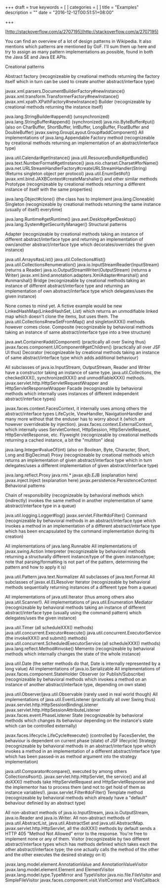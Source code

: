 +++
draft = true
keywords = [
]
categories = [
]
title = "Examples"
description = ""
date = "2016-12-12T00:51:51+08:00"

+++

[http://stackoverflow.com/a/2707195](http://stackoverflow.com/a/2707195)

You can find an overview of a lot of design patterns in Wikipedia. It also mentions which patterns are mentioned by GoF. I'll sum them up here and try to assign as many pattern implementations as possible, found in both the Java SE and Java EE APIs.

Creational patterns

Abstract factory (recognizeable by creational methods returning the factory itself which in turn can be used to create another abstract/interface type)

javax.xml.parsers.DocumentBuilderFactory#newInstance()
javax.xml.transform.TransformerFactory#newInstance()
javax.xml.xpath.XPathFactory#newInstance()
Builder (recognizeable by creational methods returning the instance itself)

java.lang.StringBuilder#append() (unsynchronized)
java.lang.StringBuffer#append() (synchronized)
java.nio.ByteBuffer#put() (also on CharBuffer, ShortBuffer, IntBuffer, LongBuffer, FloatBuffer and DoubleBuffer)
javax.swing.GroupLayout.Group#addComponent()
All implementations of java.lang.Appendable
Factory method (recognizeable by creational methods returning an implementation of an abstract/interface type)

java.util.Calendar#getInstance()
java.util.ResourceBundle#getBundle()
java.text.NumberFormat#getInstance()
java.nio.charset.Charset#forName()
java.net.URLStreamHandlerFactory#createURLStreamHandler(String) (Returns singleton object per protocol)
java.util.EnumSet#of()
javax.xml.bind.JAXBContext#createMarshaller() and other similar methods
Prototype (recognizeable by creational methods returning a different instance of itself with the same properties)

java.lang.Object#clone() (the class has to implement java.lang.Cloneable)
Singleton (recognizeable by creational methods returning the same instance (usually of itself) everytime)

java.lang.Runtime#getRuntime()
java.awt.Desktop#getDesktop()
java.lang.System#getSecurityManager()
Structural patterns

Adapter (recognizeable by creational methods taking an instance of different abstract/interface type and returning an implementation of own/another abstract/interface type which decorates/overrides the given instance)

java.util.Arrays#asList()
java.util.Collections#list()
java.util.Collections#enumeration()
java.io.InputStreamReader(InputStream) (returns a Reader)
java.io.OutputStreamWriter(OutputStream) (returns a Writer)
javax.xml.bind.annotation.adapters.XmlAdapter#marshal() and #unmarshal()
Bridge (recognizeable by creational methods taking an instance of different abstract/interface type and returning an implementation of own abstract/interface type which delegates/uses the given instance)

None comes to mind yet. A fictive example would be new LinkedHashMap(LinkedHashSet<K>, List<V>) which returns an unmodifiable linked map which doesn't clone the items, but uses them. The java.util.Collections#newSetFromMap() and singletonXXX() methods however comes close.
Composite (recognizeable by behavioral methods taking an instance of same abstract/interface type into a tree structure)

java.awt.Container#add(Component) (practically all over Swing thus)
javax.faces.component.UIComponent#getChildren() (practically all over JSF UI thus)
Decorator (recognizeable by creational methods taking an instance of same abstract/interface type which adds additional behaviour)

All subclasses of java.io.InputStream, OutputStream, Reader and Writer have a constructor taking an instance of same type.
java.util.Collections, the checkedXXX(), synchronizedXXX() and unmodifiableXXX() methods.
javax.servlet.http.HttpServletRequestWrapper and HttpServletResponseWrapper
Facade (recognizeable by behavioral methods which internally uses instances of different independent abstract/interface types)

javax.faces.context.FacesContext, it internally uses among others the abstract/interface types LifeCycle, ViewHandler, NavigationHandler and many more without that the enduser has to worry about it (which are however overrideable by injection).
javax.faces.context.ExternalContext, which internally uses ServletContext, HttpSession, HttpServletRequest, HttpServletResponse, etc.
Flyweight (recognizeable by creational methods returning a cached instance, a bit the "multiton" idea)

java.lang.Integer#valueOf(int) (also on Boolean, Byte, Character, Short, Long and BigDecimal)
Proxy (recognizeable by creational methods which returns an implementation of given abstract/interface type which in turn delegates/uses a different implementation of given abstract/interface type)

java.lang.reflect.Proxy
java.rmi.*
javax.ejb.EJB (explanation here)
javax.inject.Inject (explanation here)
javax.persistence.PersistenceContext
Behavioral patterns

Chain of responsibility (recognizeable by behavioral methods which (indirectly) invokes the same method in another implementation of same abstract/interface type in a queue)

java.util.logging.Logger#log()
javax.servlet.Filter#doFilter()
Command (recognizeable by behavioral methods in an abstract/interface type which invokes a method in an implementation of a different abstract/interface type which has been encapsulated by the command implementation during its creation)

All implementations of java.lang.Runnable
All implementations of javax.swing.Action
Interpreter (recognizeable by behavioral methods returning a structurally different instance/type of the given instance/type; note that parsing/formatting is not part of the pattern, determining the pattern and how to apply it is)

java.util.Pattern
java.text.Normalizer
All subclasses of java.text.Format
All subclasses of javax.el.ELResolver
Iterator (recognizeable by behavioral methods sequentially returning instances of a different type from a queue)

All implementations of java.util.Iterator (thus among others also java.util.Scanner!).
All implementations of java.util.Enumeration
Mediator (recognizeable by behavioral methods taking an instance of different abstract/interface type (usually using the command pattern) which delegates/uses the given instance)

java.util.Timer (all scheduleXXX() methods)
java.util.concurrent.Executor#execute()
java.util.concurrent.ExecutorService (the invokeXXX() and submit() methods)
java.util.concurrent.ScheduledExecutorService (all scheduleXXX() methods)
java.lang.reflect.Method#invoke()
Memento (recognizeable by behavioral methods which internally changes the state of the whole instance)

java.util.Date (the setter methods do that, Date is internally represented by a long value)
All implementations of java.io.Serializable
All implementations of javax.faces.component.StateHolder
Observer (or Publish/Subscribe) (recognizeable by behavioral methods which invokes a method on an instance of another abstract/interface type, depending on own state)

java.util.Observer/java.util.Observable (rarely used in real world though)
All implementations of java.util.EventListener (practically all over Swing thus)
javax.servlet.http.HttpSessionBindingListener
javax.servlet.http.HttpSessionAttributeListener
javax.faces.event.PhaseListener
State (recognizeable by behavioral methods which changes its behaviour depending on the instance's state which can be controlled externally)

javax.faces.lifecycle.LifeCycle#execute() (controlled by FacesServlet, the behaviour is dependent on current phase (state) of JSF lifecycle)
Strategy (recognizeable by behavioral methods in an abstract/interface type which invokes a method in an implementation of a different abstract/interface type which has been passed-in as method argument into the strategy implementation)

java.util.Comparator#compare(), executed by among others Collections#sort().
javax.servlet.http.HttpServlet, the service() and all doXXX() methods take HttpServletRequest and HttpServletResponse and the implementor has to process them (and not to get hold of them as instance variables!).
javax.servlet.Filter#doFilter()
Template method (recognizeable by behavioral methods which already have a "default" behaviour definied by an abstract type)

All non-abstract methods of java.io.InputStream, java.io.OutputStream, java.io.Reader and java.io.Writer.
All non-abstract methods of java.util.AbstractList, java.util.AbstractSet and java.util.AbstractMap.
javax.servlet.http.HttpServlet, all the doXXX() methods by default sends a HTTP 405 "Method Not Allowed" error to the response. You're free to implement none or any of them.
Visitor (recognizeable by two different abstract/interface types which has methods definied which takes each the other abstract/interface type; the one actually calls the method of the other and the other executes the desired strategy on it)

javax.lang.model.element.AnnotationValue and AnnotationValueVisitor
javax.lang.model.element.Element and ElementVisitor
javax.lang.model.type.TypeMirror and TypeVisitor
java.nio.file.FileVisitor and SimpleFileVisitor
javax.faces.component.visit.VisitContext and VisitCallback